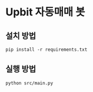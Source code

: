 # Upbit 자동매매 봇

## 설치 방법

```
pip install -r requirements.txt
```

## 실행 방법

```
python src/main.py
```